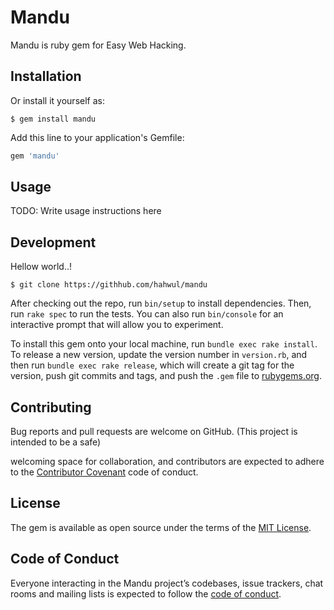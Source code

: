 # Mandu

Mandu is ruby gem for Easy Web Hacking.

## Installation

Or install it yourself as:

    $ gem install mandu

Add this line to your application's Gemfile:

```ruby
gem 'mandu'
```

## Usage

TODO: Write usage instructions here

## Development
Hellow world..!

    $ git clone https://githhub.com/hahwul/mandu


After checking out the repo, run `bin/setup` to install dependencies. Then, run `rake spec` to run the tests. You can also run `bin/console` for an interactive prompt that will allow you to experiment.

To install this gem onto your local machine, run `bundle exec rake install`. To release a new version, update the version number in `version.rb`, and then run `bundle exec rake release`, which will create a git tag for the version, push git commits and tags, and push the `.gem` file to [rubygems.org](https://rubygems.org).

## Contributing
Bug reports and pull requests are welcome on GitHub. (This project is intended to be a safe)

welcoming space for collaboration, and contributors are expected to adhere to the [Contributor Covenant](http://contributor-covenant.org) code of conduct.
    
## License

The gem is available as open source under the terms of the [MIT License](https://opensource.org/licenses/MIT).

## Code of Conduct

Everyone interacting in the Mandu project’s codebases, issue trackers, chat rooms and mailing lists is expected to follow the [code of conduct](https://github.com/[USERNAME]/mandu/blob/master/CODE_OF_CONDUCT.md).
